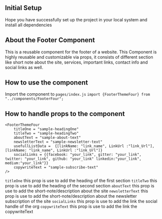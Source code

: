 ## Initial Setup

Hope you have successfully set up the project in your local system and install all dependencies

## About the Footer Component

This is a reusable component for the footer of a website. This Component is highly reusable and customizable via props, it consists of different section like short note about the site, services, important links, contact info and social links as well.

## How to use the component

Import the component to `pages/index.js`
`import {FooterThemeFour} from "../components/FooterFour";`

## How to handle props to the component

```
<FooterThemeFour
    titleOne = "sample-headingOne"
    titleTwo = "sample-headingTwo"
    aboutText = "sample-about-text"
    newsletterText = "sample-newsletter-text"
    usefullListData =  {[linkName: "link_name", LinkUrl :"link_Url"],[linkName: "link_name", LinkUrl :"link_Url"]}
    socialLinks = {{facebook: "your_link", gitter: "your_link", twitter: "your_link", github: "your_link" linkedin:"your_link", medium:"your_link"}}
    copywriteText = "sample-subscribe-text"
/>
```

`titleOne` this prop is use to add the heading of the first section
`titleTwo` this prop is use to add the heading of the second section
`aboutText` this prop is use to add the short-note/description about the site
`newsletterText` this prop is use to add the short-note/description about the newsletter subscription of the site
`socialLinks` this prop is use to add the link the social handle of the org
`copywriteText` this prop is use to add the link the copywriteText
